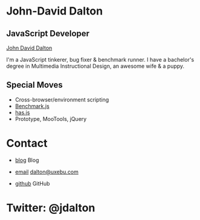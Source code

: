 John-David Dalton
=================

JavaScript Developer
---------

[John David Dalton](/media/img/team/dalton.jpg)

I'm a JavaScript tinkerer, bug fixer & benchmark runner.
I have a bachelor's degree in Multimedia Instructional Design, an awesome wife & a puppy.

Special Moves
-------------

* Cross-browser/environment scripting
* [Benchmark.js](http://benchmarkjs.com/)
* [has.js](http://https://github.com/phiggins42/has.js)
* Prototype, MooTools, jQuery

Contact
=======

* [blog](http://allyoucanleet.com/)
  Blog

* [email](mailto:dalton@uxebu.com/)
  dalton@uxebu.com

* [github](http://github.com/jdalton)
  GitHub

Twitter: @jdalton
=================
